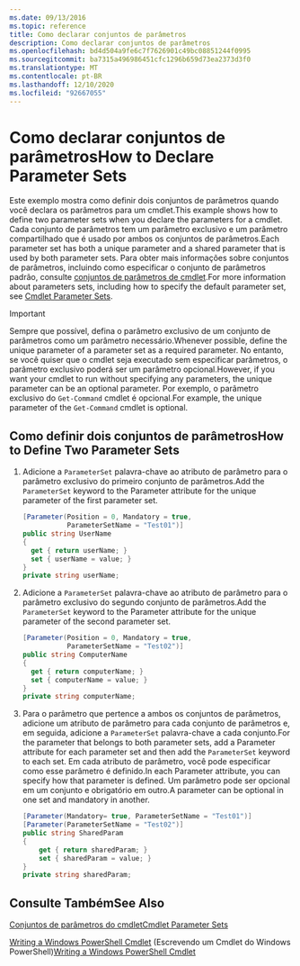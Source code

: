 ```yaml
---
ms.date: 09/13/2016
ms.topic: reference
title: Como declarar conjuntos de parâmetros
description: Como declarar conjuntos de parâmetros
ms.openlocfilehash: bd4d504a9fe6c7f7626901c49bc08851244f0995
ms.sourcegitcommit: ba7315a496986451cfc1296b659d73ea2373d3f0
ms.translationtype: MT
ms.contentlocale: pt-BR
ms.lasthandoff: 12/10/2020
ms.locfileid: "92667055"
---
```

# <a name="how-to-declare-parameter-sets"></a><span data-ttu-id="5a5a3-103">Como declarar conjuntos de parâmetros</span><span class="sxs-lookup"><span data-stu-id="5a5a3-103">How to Declare Parameter Sets</span></span>

<span data-ttu-id="5a5a3-104">Este exemplo mostra como definir dois conjuntos de parâmetros quando você declara os parâmetros para um cmdlet.</span><span class="sxs-lookup"><span data-stu-id="5a5a3-104">This example shows how to define two parameter sets when you declare the parameters for a cmdlet.</span></span> <span data-ttu-id="5a5a3-105">Cada conjunto de parâmetros tem um parâmetro exclusivo e um parâmetro compartilhado que é usado por ambos os conjuntos de parâmetros.</span><span class="sxs-lookup"><span data-stu-id="5a5a3-105">Each parameter set has both a unique parameter and a shared parameter that is used by both parameter sets.</span></span> <span data-ttu-id="5a5a3-106">Para obter mais informações sobre conjuntos de parâmetros, incluindo como especificar o conjunto de parâmetros padrão, consulte [conjuntos de parâmetros de cmdlet](./cmdlet-parameter-sets.md).</span><span class="sxs-lookup"><span data-stu-id="5a5a3-106">For more information about parameters sets, including how to specify the default parameter set, see [Cmdlet Parameter Sets](./cmdlet-parameter-sets.md).</span></span>

> [!IMPORTANT]
> <span data-ttu-id="5a5a3-107">Sempre que possível, defina o parâmetro exclusivo de um conjunto de parâmetros como um parâmetro necessário.</span><span class="sxs-lookup"><span data-stu-id="5a5a3-107">Whenever possible, define the unique parameter of a parameter set as a required parameter.</span></span> <span data-ttu-id="5a5a3-108">No entanto, se você quiser que o cmdlet seja executado sem especificar parâmetros, o parâmetro exclusivo poderá ser um parâmetro opcional.</span><span class="sxs-lookup"><span data-stu-id="5a5a3-108">However, if you want your cmdlet to run without specifying any parameters, the unique parameter can be an optional parameter.</span></span> <span data-ttu-id="5a5a3-109">Por exemplo, o parâmetro exclusivo do `Get-Command` cmdlet é opcional.</span><span class="sxs-lookup"><span data-stu-id="5a5a3-109">For example, the unique parameter of the `Get-Command` cmdlet is optional.</span></span>

## <a name="how-to-define-two-parameter-sets"></a><span data-ttu-id="5a5a3-110">Como definir dois conjuntos de parâmetros</span><span class="sxs-lookup"><span data-stu-id="5a5a3-110">How to Define Two Parameter Sets</span></span>

1. <span data-ttu-id="5a5a3-111">Adicione a `ParameterSet` palavra-chave ao atributo de parâmetro para o parâmetro exclusivo do primeiro conjunto de parâmetros.</span><span class="sxs-lookup"><span data-stu-id="5a5a3-111">Add the `ParameterSet` keyword to the Parameter attribute for the unique parameter of the first parameter set.</span></span>

   ```csharp
   [Parameter(Position = 0, Mandatory = true,
              ParameterSetName = "Test01")]
   public string UserName
   {
     get { return userName; }
     set { userName = value; }
   }
   private string userName;
   ```

2. <span data-ttu-id="5a5a3-112">Adicione a `ParameterSet` palavra-chave ao atributo de parâmetro para o parâmetro exclusivo do segundo conjunto de parâmetros.</span><span class="sxs-lookup"><span data-stu-id="5a5a3-112">Add the `ParameterSet` keyword to the Parameter attribute for the unique parameter of the second parameter set.</span></span>

   ```csharp
   [Parameter(Position = 0, Mandatory = true,
              ParameterSetName = "Test02")]
   public string ComputerName
   {
     get { return computerName; }
     set { computerName = value; }
   }
   private string computerName;
   ```

3. <span data-ttu-id="5a5a3-113">Para o parâmetro que pertence a ambos os conjuntos de parâmetros, adicione um atributo de parâmetro para cada conjunto de parâmetros e, em seguida, adicione a `ParameterSet` palavra-chave a cada conjunto.</span><span class="sxs-lookup"><span data-stu-id="5a5a3-113">For the parameter that belongs to both parameter sets, add a Parameter attribute for each parameter set and then add the `ParameterSet` keyword to each set.</span></span> <span data-ttu-id="5a5a3-114">Em cada atributo de parâmetro, você pode especificar como esse parâmetro é definido.</span><span class="sxs-lookup"><span data-stu-id="5a5a3-114">In each Parameter attribute, you can specify how that parameter is defined.</span></span> <span data-ttu-id="5a5a3-115">Um parâmetro pode ser opcional em um conjunto e obrigatório em outro.</span><span class="sxs-lookup"><span data-stu-id="5a5a3-115">A parameter can be optional in one set and mandatory in another.</span></span>

   ```csharp
   [Parameter(Mandatory= true, ParameterSetName = "Test01")]
   [Parameter(ParameterSetName = "Test02")]
   public string SharedParam
   {
       get { return sharedParam; }
       set { sharedParam = value; }
   }
   private string sharedParam;
   ```

## <a name="see-also"></a><span data-ttu-id="5a5a3-116">Consulte Também</span><span class="sxs-lookup"><span data-stu-id="5a5a3-116">See Also</span></span>

[<span data-ttu-id="5a5a3-117">Conjuntos de parâmetros do cmdlet</span><span class="sxs-lookup"><span data-stu-id="5a5a3-117">Cmdlet Parameter Sets</span></span>](./cmdlet-parameter-sets.md)

<span data-ttu-id="5a5a3-118">[Writing a Windows PowerShell Cmdlet](./writing-a-windows-powershell-cmdlet.md) (Escrevendo um Cmdlet do Windows PowerShell)</span><span class="sxs-lookup"><span data-stu-id="5a5a3-118">[Writing a Windows PowerShell Cmdlet](./writing-a-windows-powershell-cmdlet.md)</span></span>

